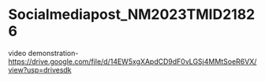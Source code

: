 # Socialmediapost_NM2023TMID21826

video demonstration-https://drive.google.com/file/d/14EW5xgXApdCD9dF0vLGSj4MMtSoeR6VX/view?usp=drivesdk
